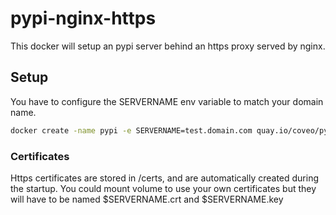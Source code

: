 # pypi-nginx-https

This docker will setup an pypi server behind an https proxy served by nginx.

## Setup

You have to configure the SERVERNAME env variable to match your domain name.

```bash
docker create -name pypi -e SERVERNAME=test.domain.com quay.io/coveo/pypi-https
```

### Certificates

Https certificates are stored in /certs, and are automatically created during the startup.
You could mount volume to use your own certificates but they will have to be named $SERVERNAME.crt and $SERVERNAME.key 
